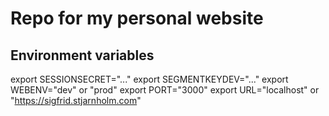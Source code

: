 # Repo for my personal website
 
## Environment variables
export SESSIONSECRET="..."
export SEGMENTKEYDEV="..."
export WEBENV="dev" or "prod"
export PORT="3000"
export URL="localhost" or "https://sigfrid.stjarnholm.com"
